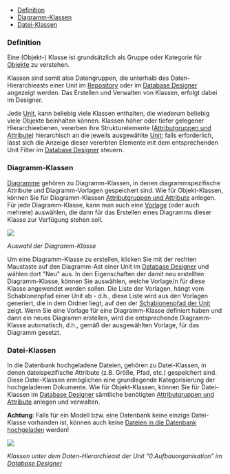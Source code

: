 -   [Definition](#definition)
-   [Diagramm-Klassen](#diagramm-klassen)
-   [Datei-Klassen](#datei-klassen)


### Definition

Eine (Objekt-) Klasse ist grundsätzlich als Gruppe oder Kategorie für
[Objekte](objekt) zu verstehen.

Klassen sind somit also Datengruppen, die unterhalb des
Daten-Hierarchieasts einer Unit im [Repository](repository-de) oder im
[Database Designer](database-designer-de) angezeigt werden. Das Erstellen
und Verwalten von Klassen, erfolgt dabei im Designer.

Jede [Unit](unit-de), kann beliebig viele Klassen enthalten, die wiederum
beliebig viele Objekte beinhalten können. Klassen höher oder tiefer
gelegener Hierarchieebenen, vererben ihre Strukturelemente
([Attributgruppen und Attribute](attributgruppe-und-attribut)) hierarchisch
an die jeweils ausgewählte [Unit](unit-de); falls erforderlich, lässt sich
die Anzeige dieser vererbten Elemente mit dem entsprechenden Unit Filter
im [Database Designer](database-designer-de) steuern.

### Diagramm-Klassen

[Diagramme](diagramm) gehören zu Diagramm-Klassen, in denen
diagrammspezifische Attribute und Diagramm-Vorlagen gespeichert sind.
Wie für Objekt-Klassen, können Sie für Diagramm-Klassen [Attributgruppen
und Attribute](attributgruppe-und-attribut) anlegen. Für jede
Diagramm-Klasse, kann man auch eine [Vorlage](shapes-stencils-und-templates-de)
(oder auch mehrere) auswählen, die dann für das Erstellen eines
Diagramms dieser Klasse zur Verfügung stehen soll.

![](//images.ctfassets.net/utx1h0gfm1om/5Ez7ai2J0IueOiMMysoeYi/ac54d87b211ca427dff4bbc6d345bc2d/1017716.png)

*Auswahl der Diagramm-Klasse*

Um eine Diagramm-Klasse zu erstellen, klicken Sie mit der rechten
Maustaste auf den Diagramm-Ast einer Unit im [Database
Designer](database-designer-de) und wählen dort "Neu" aus. In den
Eigenschaften der damit neu erstellten Diagramm-Klasse, können Sie
auswählen, welche Vorlage/n für diese Klasse angewendet werden sollen.
Die Liste der Vorlagen, hängt vom Schablonenpfad einer Unit ab - d.h.,
diese Liste wird aus den Vorlagen generiert, die in dem Ordner liegt,
auf den der [Schablonenpfad der Unit](shapes-stencils-und-templates-de)
zeigt. Wenn Sie eine Vorlage für eine Diagramm-Klasse definiert haben
und dann ein neues Diagramm erstellen, wird die entsprechende
Diagramm-Klasse automatisch, d.h., gemäß der ausgewählten Vorlage, für
das Diagramm gesetzt.

### Datei-Klassen

In die Datenbank hochgeladene Dateien, gehören zu Datei-Klassen, in
denen dateispezifische Attribute (z.B. Größe, Pfad, etc.) gespeichert
sind. Diese Datei-Klassen ermöglichen eine grundlegende Kategorisierung
der hochgeladenen Dokumente. Wie für Objekt-Klassen, können Sie für
Datei-Klassen im [Database Designer](database-designer-de) sämtliche
benötigten [Attributgruppen und Attribute](attributgruppe-und-attribut)
anlegen und verwalten.

**Achtung**: Falls für ein Modell bzw. eine Datenbank keine einzige
Datei-Klasse vorhanden ist, können auch keine [Dateien in die Datenbank
hochgeladen](objekte-mit-dateien-verknüpfen) werden!



![](//images.ctfassets.net/utx1h0gfm1om/6BEx9LK2nCQyCIIw8CW6ME/2a9fdfed98544d2cf903bc3245f699d2/1017712.png)

*Klassen unter dem Daten-Hierarchieast der Unit "0.Aufbauorganisation"
im* *[Database Designer](database-designer-de)*

